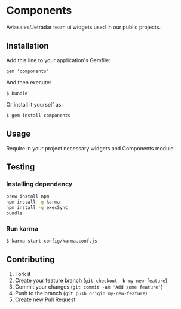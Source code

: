 # Components

Aviasales/Jetradar team ui widgets used in our public projects.

## Installation

Add this line to your application's Gemfile:

    gem 'components'

And then execute:

    $ bundle

Or install it yourself as:

    $ gem install components

## Usage

Require in your project necessary widgets and Components module.

## Testing

### Installing dependency

  ```bash
  brew install npm
  npm install -g karma
  npm install -g execSync
  bundle
  ```
### Run karma

  ```bash
  $ karma start config/karma.conf.js
  ```

## Contributing

1. Fork it
2. Create your feature branch (`git checkout -b my-new-feature`)
3. Commit your changes (`git commit -am 'Add some feature'`)
4. Push to the branch (`git push origin my-new-feature`)
5. Create new Pull Request
